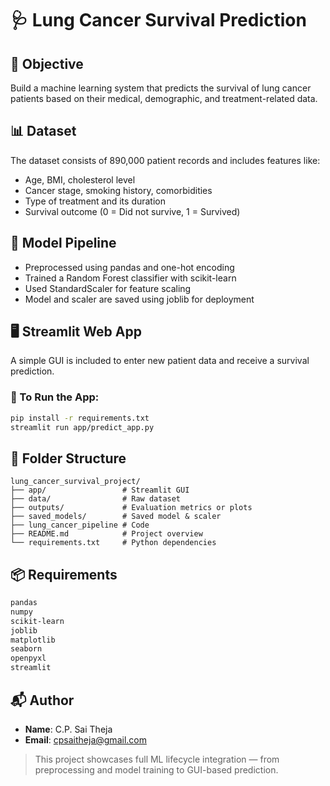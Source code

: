 # 🩺 Lung Cancer Survival Prediction

## 🎯 Objective
Build a machine learning system that predicts the survival of lung cancer patients based on their medical, demographic, and treatment-related data.

## 📊 Dataset
The dataset consists of 890,000 patient records and includes features like:
- Age, BMI, cholesterol level
- Cancer stage, smoking history, comorbidities
- Type of treatment and its duration
- Survival outcome (0 = Did not survive, 1 = Survived)

## 🔧 Model Pipeline
- Preprocessed using pandas and one-hot encoding
- Trained a Random Forest classifier with scikit-learn
- Used StandardScaler for feature scaling
- Model and scaler are saved using joblib for deployment

## 🖥 Streamlit Web App
A simple GUI is included to enter new patient data and receive a survival prediction.

### 🏃 To Run the App:
```bash
pip install -r requirements.txt
streamlit run app/predict_app.py
```

## 📁 Folder Structure
```
lung_cancer_survival_project/
├── app/                 # Streamlit GUI
├── data/                # Raw dataset
├── outputs/             # Evaluation metrics or plots
├── saved_models/        # Saved model & scaler
├── lung_cancer_pipeline # Code
├── README.md            # Project overview
└── requirements.txt     # Python dependencies 
```

## 📦 Requirements
```bash
pandas
numpy
scikit-learn
joblib
matplotlib
seaborn
openpyxl
streamlit
```

## 📬 Author
- **Name**: C.P. Sai Theja  
- **Email**: [cpsaitheja@gmail.com](mailto:cpsaitheja@gmail.com)

> This project showcases full ML lifecycle integration — from preprocessing and model training to GUI-based prediction.
